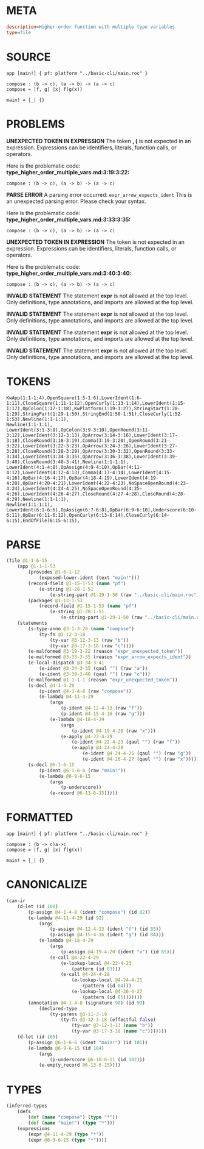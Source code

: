 # META
~~~ini
description=Higher-order function with multiple type variables
type=file
~~~
# SOURCE
~~~roc
app [main!] { pf: platform "../basic-cli/main.roc" }

compose : (b -> c), (a -> b) -> (a -> c)
compose = |f, g| |x| f(g(x))

main! = |_| {}
~~~
# PROBLEMS
**UNEXPECTED TOKEN IN EXPRESSION**
The token **, (** is not expected in an expression.
Expressions can be identifiers, literals, function calls, or operators.

Here is the problematic code:
**type_higher_order_multiple_vars.md:3:19:3:22:**
```roc
compose : (b -> c), (a -> b) -> (a -> c)
```


**PARSE ERROR**
A parsing error occurred: `expr_arrow_expects_ident`
This is an unexpected parsing error. Please check your syntax.

Here is the problematic code:
**type_higher_order_multiple_vars.md:3:33:3:35:**
```roc
compose : (b -> c), (a -> b) -> (a -> c)
```


**UNEXPECTED TOKEN IN EXPRESSION**
The token  is not expected in an expression.
Expressions can be identifiers, literals, function calls, or operators.

Here is the problematic code:
**type_higher_order_multiple_vars.md:3:40:3:40:**
```roc
compose : (b -> c), (a -> b) -> (a -> c)
```


**INVALID STATEMENT**
The statement **expr** is not allowed at the top level.
Only definitions, type annotations, and imports are allowed at the top level.

**INVALID STATEMENT**
The statement **expr** is not allowed at the top level.
Only definitions, type annotations, and imports are allowed at the top level.

**INVALID STATEMENT**
The statement **expr** is not allowed at the top level.
Only definitions, type annotations, and imports are allowed at the top level.

**INVALID STATEMENT**
The statement **expr** is not allowed at the top level.
Only definitions, type annotations, and imports are allowed at the top level.

# TOKENS
~~~zig
KwApp(1:1-1:4),OpenSquare(1:5-1:6),LowerIdent(1:6-1:11),CloseSquare(1:11-1:12),OpenCurly(1:13-1:14),LowerIdent(1:15-1:17),OpColon(1:17-1:18),KwPlatform(1:19-1:27),StringStart(1:28-1:29),StringPart(1:29-1:50),StringEnd(1:50-1:51),CloseCurly(1:52-1:53),Newline(1:1-1:1),
Newline(1:1-1:1),
LowerIdent(3:1-3:8),OpColon(3:9-3:10),OpenRound(3:11-3:12),LowerIdent(3:12-3:13),OpArrow(3:14-3:16),LowerIdent(3:17-3:18),CloseRound(3:18-3:19),Comma(3:19-3:20),OpenRound(3:21-3:22),LowerIdent(3:22-3:23),OpArrow(3:24-3:26),LowerIdent(3:27-3:28),CloseRound(3:28-3:29),OpArrow(3:30-3:32),OpenRound(3:33-3:34),LowerIdent(3:34-3:35),OpArrow(3:36-3:38),LowerIdent(3:39-3:40),CloseRound(3:40-3:41),Newline(1:1-1:1),
LowerIdent(4:1-4:8),OpAssign(4:9-4:10),OpBar(4:11-4:12),LowerIdent(4:12-4:13),Comma(4:13-4:14),LowerIdent(4:15-4:16),OpBar(4:16-4:17),OpBar(4:18-4:19),LowerIdent(4:19-4:20),OpBar(4:20-4:21),LowerIdent(4:22-4:23),NoSpaceOpenRound(4:23-4:24),LowerIdent(4:24-4:25),NoSpaceOpenRound(4:25-4:26),LowerIdent(4:26-4:27),CloseRound(4:27-4:28),CloseRound(4:28-4:29),Newline(1:1-1:1),
Newline(1:1-1:1),
LowerIdent(6:1-6:6),OpAssign(6:7-6:8),OpBar(6:9-6:10),Underscore(6:10-6:11),OpBar(6:11-6:12),OpenCurly(6:13-6:14),CloseCurly(6:14-6:15),EndOfFile(6:15-6:15),
~~~
# PARSE
~~~clojure
(file @1-1-6-15
	(app @1-1-1-53
		(provides @1-6-1-12
			(exposed-lower-ident (text "main!")))
		(record-field @1-15-1-53 (name "pf")
			(e-string @1-28-1-51
				(e-string-part @1-29-1-50 (raw "../basic-cli/main.roc"))))
		(packages @1-13-1-53
			(record-field @1-15-1-53 (name "pf")
				(e-string @1-28-1-51
					(e-string-part @1-29-1-50 (raw "../basic-cli/main.roc"))))))
	(statements
		(s-type-anno @3-1-3-20 (name "compose")
			(ty-fn @3-12-3-18
				(ty-var @3-12-3-13 (raw "b"))
				(ty-var @3-17-3-18 (raw "c"))))
		(e-malformed @3-19-3-22 (reason "expr_unexpected_token"))
		(e-malformed @3-33-3-35 (reason "expr_arrow_expects_ident"))
		(e-local-dispatch @3-34-3-41
			(e-ident @3-34-3-35 (qaul "") (raw "a"))
			(e-ident @3-39-3-40 (qaul "") (raw "c")))
		(e-malformed @1-1-1-1 (reason "expr_unexpected_token"))
		(s-decl @4-1-4-29
			(p-ident @4-1-4-8 (raw "compose"))
			(e-lambda @4-11-4-29
				(args
					(p-ident @4-12-4-13 (raw "f"))
					(p-ident @4-15-4-16 (raw "g")))
				(e-lambda @4-18-4-29
					(args
						(p-ident @4-19-4-20 (raw "x")))
					(e-apply @4-22-4-29
						(e-ident @4-22-4-23 (qaul "") (raw "f"))
						(e-apply @4-24-4-28
							(e-ident @4-24-4-25 (qaul "") (raw "g"))
							(e-ident @4-26-4-27 (qaul "") (raw "x")))))))
		(s-decl @6-1-6-15
			(p-ident @6-1-6-6 (raw "main!"))
			(e-lambda @6-9-6-15
				(args
					(p-underscore))
				(e-record @6-13-6-15)))))
~~~
# FORMATTED
~~~roc
app [main!] { pf: platform "../basic-cli/main.roc" }

compose : (b -> c)a->c
compose = |f, g| |x| f(g(x))

main! = |_| {}
~~~
# CANONICALIZE
~~~clojure
(can-ir
	(d-let (id 100)
		(p-assign @4-1-4-8 (ident "compose") (id 82))
		(e-lambda @4-11-4-29 (id 92)
			(args
				(p-assign @4-12-4-13 (ident "f") (id 83))
				(p-assign @4-15-4-16 (ident "g") (id 84)))
			(e-lambda @4-18-4-29
				(args
					(p-assign @4-19-4-20 (ident "x") (id 85)))
				(e-call @4-22-4-29
					(e-lookup-local @4-22-4-23
						(pattern (id 83)))
					(e-call @4-24-4-28
						(e-lookup-local @4-24-4-25
							(pattern (id 84)))
						(e-lookup-local @4-26-4-27
							(pattern (id 85)))))))
		(annotation @4-1-4-8 (signature 98) (id 99)
			(declared-type
				(ty-parens @3-11-3-19
					(ty-fn @3-12-3-18 (effectful false)
						(ty-var @3-12-3-13 (name "b"))
						(ty-var @3-17-3-18 (name "c")))))))
	(d-let (id 105)
		(p-assign @6-1-6-6 (ident "main!") (id 101))
		(e-lambda @6-9-6-15 (id 104)
			(args
				(p-underscore @6-10-6-11 (id 102)))
			(e-empty_record @6-13-6-15))))
~~~
# TYPES
~~~clojure
(inferred-types
	(defs
		(def (name "compose") (type "*"))
		(def (name "main!") (type "*")))
	(expressions
		(expr @4-11-4-29 (type "*"))
		(expr @6-9-6-15 (type "*"))))
~~~